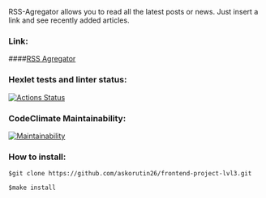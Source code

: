 RSS-Agregator allows you to read all the latest posts or news. Just insert a link and see recently added articles.
### Link:
####[RSS Agregator](https://frontend-project-lvl3-beryl.vercel.app/)

### Hexlet tests and linter status:
[![Actions Status](https://github.com/askorutin26/frontend-project-lvl3/workflows/hexlet-check/badge.svg)](https://github.com/askorutin26/frontend-project-lvl3/actions)

### CodeClimate Maintainability:
[![Maintainability](https://api.codeclimate.com/v1/badges/0dc7ea59a8153b905aec/maintainability)](https://codeclimate.com/github/askorutin26/frontend-project-lvl3/maintainability)

### How to install:
`$git clone https://github.com/askorutin26/frontend-project-lvl3.git`

`$make install`


